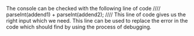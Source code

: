 The console can be checked with the following line of code 
////
parseInt(addend1) + parseInt(addend2);
////
This line of code gives us the right input which we need. 
This line can be used to replace the error in the code which should find by using the process of debugging. 
